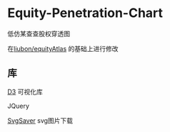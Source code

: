# Equity-Penetration-Chart
低仿某查查股权穿透图

在[liubon/equityAtlas](https://github.com/liubon/equityAtlas ) 的基础上进行修改

## 库

[D3](https://github.com/d3/d3)	可视化库

JQuery

[SvgSaver](https://github.com/Ustimov/SvgSaver)	svg图片下载



